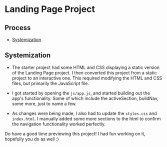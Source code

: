 # Landing Page Project

## Process

* [Systemization](#systemization)

## Systemization

* The starter project had some HTML and CSS displaying a static version of the Landing Page project. I then converted this project from a static project to an interactive one. This required modifying the HTML and CSS files, but primarily the JavaScript file.

* I got started by opening the `js/app.js`, and started building out the app's functionality. Some of which include the activeSection, buildNav, some more, just to name a few.

* As changes were being made, I also had to update the `styles.css` and `index.html`. I manually added some more sections to the html to confirm the navigation functionality worked perfectly.

Do have a good time previewing this project! I had fun working on it, hopefully you do as well :)